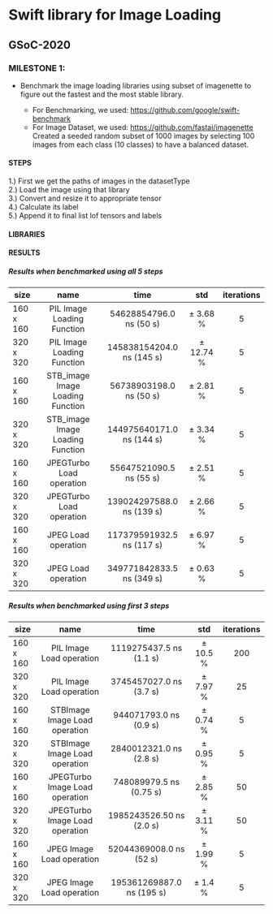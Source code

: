 # Swift library for Image Loading
## GSoC-2020

### MILESTONE 1: 
* Benchmark the image loading libraries using subset of imagenette to figure out the fastest and the most stable library.

  - For Benchmarking, we used: https://github.com/google/swift-benchmark  
  - For Image Dataset, we used: https://github.com/fastai/imagenette  
  Created a seeded random subset of 1000 images by selecting 100 images from each class (10 classes) to have a balanced dataset.

#### STEPS
1.) First we get the paths of images in the datasetType  
2.) Load the image using that library  
3.) Convert and resize it to appropriate tensor  
4.) Calculate its label  
5.) Append it to final list lof tensors and labels  


#### LIBRARIES

#### RESULTS

##### Results when benchmarked using all 5 steps

| size                    |name                    |  time            |  std       |  iterations  |
|-------------|:------------:|:------------------:|:--------------:|:---------------:|
|   160 x 160       | PIL Image Loading Function |  54628854796.0 ns (50 s) | ±   3.68 %    |       5  |
|   320 x 320       | PIL Image Loading Function |  145838154204.0 ns (145 s)| ±  12.74 %     |       5  |
|   160 x 160       | STB_image Image Loading Function |  56738903198.0 ns (50 s) | ±   2.81 %    |       5  |
|   320 x 320       | STB_image Image Loading Function | 144975640171.0 ns (144 s) | ±  3.34 %     |       5  |
|   160 x 160       | JPEGTurbo Load operation |   55647521090.5 ns (55 s) |  ±   2.51 %     |          5
|   320 x 320       | JPEGTurbo Load operation |  139024297588.0 ns (139 s) |  ±   2.66 %      |         5
|   160 x 160       | JPEG Load operation  |  117379591932.5 ns (117 s) |  ±   6.97 %     |         5
|   320 x 320       | JPEG Load operation  |  349771842833.5 ns (349 s) |  ±   0.63 %    |         5


##### Results when benchmarked using first 3 steps

| size                    |name                    |  time            |  std       |  iterations  |
|-------------|:------------:|:------------------:|:--------------:|:---------------:|
|   160 x 160       | PIL Image Load operation | 1119275437.5 ns (1.1 s) | ±   10.5 %    |       200  |
|   320 x 320       | PIL Image Load operation | 3745457027.0 ns (3.7 s) | ±   7.97 %    |       25  |
|   160 x 160       | STBImage Image Load operation | 944071793.0 ns (0.9 s) | ±   0.74 %    |       5  |
|   320 x 320       | STBImage Image Load operation | 2840012321.0 ns (2.8 s) | ±   0.95 %    |       5  |
|   160 x 160       | JPEGTurbo Image Load operation | 748089979.5 ns (0.75 s) | ±   2.85 %   |       50  |
|   320 x 320       | JPEGTurbo Image Load operation | 1985243526.50 ns (2.0 s) | ±   3.11 %    |       50  |
|   160 x 160       | JPEG Image Load operation | 52044369008.0 ns (52 s) | ±   1.99 %   |       5 |
|   320 x 320       | JPEG Image Load operation | 195361269887.0 ns (195 s) | ±   1.4 %    |       5  |
